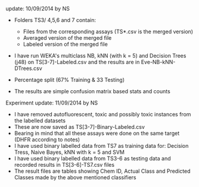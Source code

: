 update: 10/09/2014 by NS

* Folders TS3/ 4,5,6 and 7 contain:
  - Files from the corresponding assays (TS*.csv is the merged version)
  - Averaged version of the merged file
  - Labeled version of the merged file

* I have run WEKA's multiclass NB, kNN (with k = 5) and Decision Trees (j48) on TS[3-7]-Labeled.csv and the results are in Eve-NB-kNN-DTrees.csv
* Percentage split (67% Training & 33 Testing)
* The results are simple confusion matrix based stats and counts


Experiment update: 11/09/2014 by NS
- I have removed autofluorescent, toxic and possibly toxic instances from the labelled datasets
- These are now saved as TS[3-7]-Binary-Labeled.csv
- Bearing in mind that all these assays were done on the same target (DHFR according to notes)
- I have used binary labelled data from TS7 as training data for:
     Decision Tress, Naive Bayes, kNN with k = 5 and SVM
- I have used binary labelled data from TS3-6 as testing data and recorded results in TS[3-6]-TS7.csv files
- The result files are tables showing Chem ID, Actual Class and Predicted Classes made by the above mentioned classifiers
